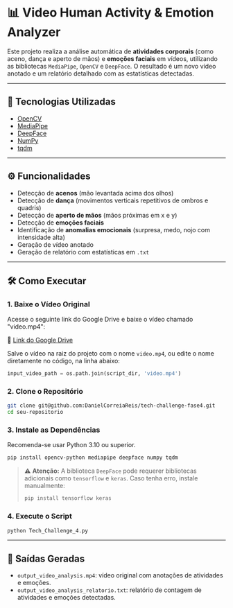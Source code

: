 
# 📊 Video Human Activity & Emotion Analyzer

Este projeto realiza a análise automática de **atividades corporais** (como aceno, dança e aperto de mãos) e **emoções faciais** em vídeos, utilizando as bibliotecas `MediaPipe`, `OpenCV` e `DeepFace`. O resultado é um novo vídeo anotado e um relatório detalhado com as estatísticas detectadas.

---

## 🧠 Tecnologias Utilizadas

- [OpenCV](https://opencv.org/)
- [MediaPipe](https://developers.google.com/mediapipe)
- [DeepFace](https://github.com/serengil/deepface)
- [NumPy](https://numpy.org/)
- [tqdm](https://github.com/tqdm/tqdm)

---

## ⚙️ Funcionalidades

- Detecção de **acenos** (mão levantada acima dos olhos)
- Detecção de **dança** (movimentos verticais repetitivos de ombros e quadris)
- Detecção de **aperto de mãos** (mãos próximas em x e y)
- Detecção de **emoções faciais**
- Identificação de **anomalias emocionais** (surpresa, medo, nojo com intensidade alta)
- Geração de vídeo anotado
- Geração de relatório com estatísticas em `.txt`

---

## 🛠️ Como Executar

### 1. Baixe o Vídeo Original

Acesse o seguinte link do Google Drive e baixe o vídeo chamado "video.mp4":

🔗 [Link do Google Drive](https://drive.google.com/drive/folders/1nZtu9tPjDRBXSeF-7xoAGmajqVno7w2j?usp=sharing)

Salve o vídeo na raiz do projeto com o nome `video.mp4`, ou edite o nome diretamente no código, na linha abaixo:

```python
input_video_path = os.path.join(script_dir, 'video.mp4')
```

### 2. Clone o Repositório

```bash
git clone git@github.com:DanielCorreiaReis/tech-challenge-fase4.git
cd seu-repositorio
```

### 3. Instale as Dependências

Recomenda-se usar Python 3.10 ou superior.

```bash
pip install opencv-python mediapipe deepface numpy tqdm
```

> ⚠️ **Atenção:** A biblioteca `DeepFace` pode requerer bibliotecas adicionais como `tensorflow` e `keras`. Caso tenha erro, instale manualmente:
> ```bash
> pip install tensorflow keras
> ```

### 4. Execute o Script

```bash
python Tech_Challenge_4.py
```

---

## 📂 Saídas Geradas

- `output_video_analysis.mp4`: vídeo original com anotações de atividades e emoções.
- `output_video_analysis_relatorio.txt`: relatório de contagem de atividades e emoções detectadas.
